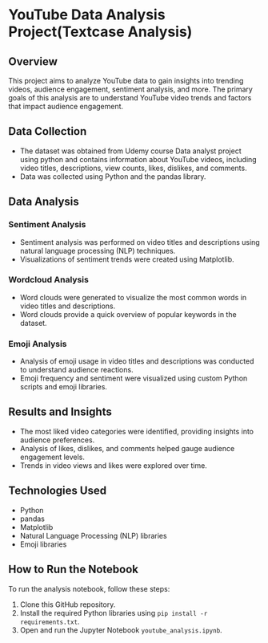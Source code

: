 # YouTube Data Analysis Project(Textcase Analysis)

## Overview

This project aims to analyze YouTube data to gain insights into trending videos, audience engagement, sentiment analysis, and more. The primary goals of this analysis are to understand YouTube video trends and factors that impact audience engagement.

## Data Collection

- The dataset was obtained from Udemy course Data analyst project using python and contains information about YouTube videos, including video titles, descriptions, view counts, likes, dislikes, and comments.
- Data was collected using Python and the pandas library.

## Data Analysis

### Sentiment Analysis

- Sentiment analysis was performed on video titles and descriptions using natural language processing (NLP) techniques.
- Visualizations of sentiment trends were created using Matplotlib.

### Wordcloud Analysis

- Word clouds were generated to visualize the most common words in video titles and descriptions.
- Word clouds provide a quick overview of popular keywords in the dataset.

### Emoji Analysis

- Analysis of emoji usage in video titles and descriptions was conducted to understand audience reactions.
- Emoji frequency and sentiment were visualized using custom Python scripts and emoji libraries.

## Results and Insights

- The most liked video categories were identified, providing insights into audience preferences.
- Analysis of likes, dislikes, and comments helped gauge audience engagement levels.
- Trends in video views and likes were explored over time.


## Technologies Used

- Python
- pandas
- Matplotlib
- Natural Language Processing (NLP) libraries
- Emoji libraries

## How to Run the Notebook

To run the analysis notebook, follow these steps:

1. Clone this GitHub repository.
2. Install the required Python libraries using `pip install -r requirements.txt`.
3. Open and run the Jupyter Notebook `youtube_analysis.ipynb`.

